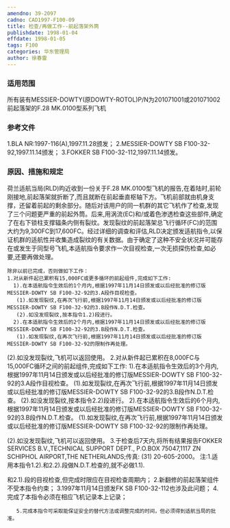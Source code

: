 ```yaml
---
amendno: 39-2097
cadno: CAD1997-F100-09
title: 检查/再做工作--前起落架外筒
publishdate: 1998-01-04
effdate: 1998-01-05
tags: F100
categories: 华东管理局
author: 徐春雷
---
```


### 适用范围 
所有装有MESSIER-DOWTY(原DOWTY-ROTOL)P/N为201071001或201071002前起落架的F.28 MK.0100型系列飞机

### 参考文件
1.BLA 
NR:1997-116(A),1997.11.28颁发；
    2.MESSIER-DOWTY SB F100-32-92,1997.11.14颁发；
    3.FOKKER SB F100-32-112,1997.11.14颁发。


### 原因、措施和规定 
荷兰适航当局(RLD)昀近收到一份关于F.28 MK.0100型飞机的报告,在着陆时,前轮刚接地,前起落架就折断了,而且就断在前起垂直枢轴下方。飞机前部就由机身支撑，还留着前起的剩余部分。随后对该用户的同一机群的其它飞机作了检查,发现了三个问题更严重的前起外筒。后来,用涡流(EC)和/或着色渗透检查这些部件,确定了在右下锁柱支撑辐条内侧有裂纹。发现裂纹的前起落架总飞行循环(FC)的范围大约为9,300FC到17,600FC。经过详细的调查和评估,RLD决定颁发适航指令,以保证机群的适航性并收集造成裂纹的有关数据。由于确定了这种不安全状况并可能存在或发生于同型号飞机,本适航指令要求作一次目视检查,一次无损探伤检查,如必要,还要再做处理。 
  
    除非以前已完成，否则做如下工作： 
    1.对从新件起已累积有15,000FC或更多循环的前起组件,完成如下工作: 
      1).在本适航指令生效后的1个月内,根据1997年11月14日颁发或以后经批准的修订版MESSIER-DOWTY SB F100-32-92的3.A段作目视检查。 
       (1).如发现裂纹,在再次飞行前,根据1997年11月14日颁发或以后经批准的修订版MESSIER-DOWTY SB F100-32-92的3.B段作N.D.T.检查。 
       (2).如没发现裂纹,按本指令1.2)段进行。 
      2).在本适航指令生效后的2个月内,根据1997年11月14日颁发或以后经批准的修订版MESSIER-DOWTY SB F100-32-92的3.B段作N.D.T.检查。 
       (1).如发现裂纹,在再次飞行前,根据1997年11月14日颁发或以后经批准的修订版MESSIER-DOWTY SB F100-32-92的限制作再处理。

 (2).如没发现裂纹,飞机可以返回使用。 
    2.对从新件起已累积在8,000FC与15,000FC循环之间的前起组件,完成如下工作: 
      1).在本适航指令生效后的3个月内,根据1997年11月14日颁发或以后经批准的修订版MESSIER-DOWTY SB F100-32-92的3.A段作目视检查。 
       (1).如发现裂纹,在再次飞行前,根据1997年11月14日颁发或以后经批准的修订版MESSIER-DOWTY SB F100-32-92的3.B段作N.D.T.检查。 
       (2).如没发现裂纹,按本指令2.2)段进行。 
      2).在本适航指令生效后的6个月内,根据1997年11月14日颁发或以后经批准的修订版MESSIER-DOWTY SB F100-32-92的3.B段作N.D.T.检查。 
       (1).如发现裂纹,在再次飞行前,根据1997年11月14日颁发或以后经批准的修订版MESSIER-DOWTY SB F100-32-92的限制作再处理。

 (2).如没发现裂纹,飞机可以返回使用。 
    3.于检查后7天内,将所有结果报告FOKKER SERVICES B.V.,TECHNICAL SUPPORT DEPT., P.O.BOX 75047,1117 ZN SCHIPHOL AIRPORT,THE NETHERLANDS;传真: (31) 20-605-2000。
    注:1.适用本指令1.2).和2.2).段做N.D.T.检查的,就不必做1.1).
  
和2.1).段的目视检查,但完成时限应在目视检查周期内； 
2.新翻修的前起落架组件不受本指令约束； 
       3.1997年11月14日颁发FK SB F100-32-112也涉及此问题； 
4.完成了本指令必须在相应飞机记录本上记录； 

       5.完成本指令可采取能保证安全的替代方法或调整完成的时间，但必须得到适航当局的批准。
